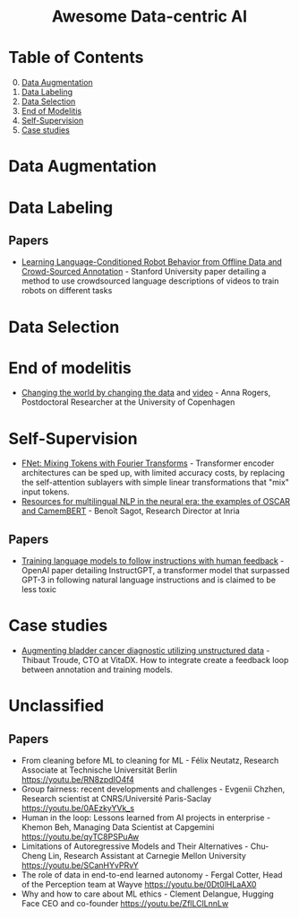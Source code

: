 <div align="center">
    <h1>Awesome Data-centric AI</h1>
</div>

# Table of Contents

0. [Data Augmentation](#data-augmentation)
1. [Data Labeling](#data-labeling)
2. [Data Selection](#data-selection)
3. [End of Modelitis](#end-of-modelitis)
4. [Self-Supervision](#self-supervision)
5. [Case studies](#case-studies)

<h1 id="data-augmentation">Data Augmentation</h1>

<h1 id="data-labeling">Data Labeling</h1>

## Papers

- [Learning Language-Conditioned Robot Behavior from Offline Data and Crowd-Sourced Annotation](https://arxiv.org/abs/2109.01115) - Stanford University paper detailing a method to use crowdsourced language descriptions of videos to train robots on different tasks

<h1 id="data-selection">Data Selection</h1>

<h1 id="end-of-modelitis">End of modelitis</h1>

- [Changing the world by changing the data](https://bit.ly/3HoNDXJ) and [video](https://youtu.be/rh7eV8KZEZ4) - Anna Rogers, Postdoctoral Researcher at the University of Copenhagen

<h1 id="self-supervision">Self-Supervision</h1>

- [FNet: Mixing Tokens with Fourier Transforms](https://arxiv.org/abs/2105.03824) - Transformer encoder architectures can be sped up, with limited accuracy costs, by replacing the self-attention sublayers with simple linear transformations that "mix" input tokens.
- [Resources for multilingual NLP in the neural era: the examples of OSCAR and CamemBERT](https://youtu.be/5T-TxQqAYJo) - Benoît Sagot, Research Director at Inria

## Papers

- [Training language models to follow instructions with human feedback](https://cdn.openai.com/papers/Training_language_models_to_follow_instructions_with_human_feedback.pdf) - OpenAI paper detailing InstructGPT, a transformer model that surpassed GPT-3 in following natural language instructions and is claimed to be less toxic

<h1 id="case-studies">Case studies</h1>

- [Augmenting bladder cancer diagnostic utilizing unstructured data](https://youtu.be/1SlO5UdYL28) - Thibaut Troude, CTO at VitaDX. How to integrate create a feedback loop between annotation and training models.

# Unclassified

## Papers

- From cleaning before ML to cleaning for ML - Félix Neutatz, Research Associate at Technische Universität Berlin
  https://youtu.be/RN8zpdIO4f4
- Group fairness: recent developments and challenges - Evgenii Chzhen, Research scientist at CNRS/Université Paris-Saclay
  https://youtu.be/0AEzkyYVk_s
- Human in the loop: Lessons learned from AI projects in enterprise - Khemon Beh, Managing Data Scientist at Capgemini
  https://youtu.be/qyTC8PSPuAw
- Limitations of Autoregressive Models and Their Alternatives - Chu-Cheng Lin, Research Assistant at Carnegie Mellon University
  https://youtu.be/SCanHYvPRvY
- The role of data in end-to-end learned autonomy - Fergal Cotter, Head of the Perception team at Wayve
  https://youtu.be/0Dt0lHLaAX0
- Why and how to care about ML ethics - Clement Delangue, Hugging Face CEO and co-founder
  https://youtu.be/ZflLClLnnLw
